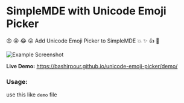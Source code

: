 # SimpleMDE with Unicode Emoji Picker

:heart_eyes: :stuck_out_tongue_winking_eye: :joy: :stuck_out_tongue: Add Unicode Emoji Picker to SimpleMDE :boom: :sparkles: :thumbsup: :metal:

![Example Screenshot](http://onesignal.github.io/emoji-picker/screenshot.png)

**Live Demo:** https://bashirpour.github.io/unicode-emoji-picker/demo/

### Usage:

use this like `demo` file